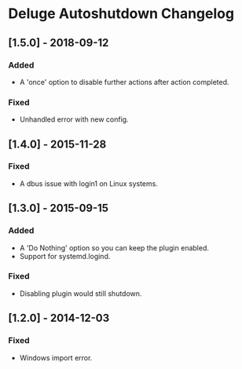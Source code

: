 # Deluge Autoshutdown Changelog

## [1.5.0] - 2018-09-12
### Added
- A 'once' option to disable further actions after action completed.

### Fixed
- Unhandled error with new config.

## [1.4.0] - 2015-11-28
### Fixed
- A dbus issue with login1 on Linux systems.

## [1.3.0] - 2015-09-15
### Added
- A 'Do Nothing' option so you can keep the plugin enabled.
- Support for systemd.logind.

### Fixed
- Disabling plugin would still shutdown.

## [1.2.0] - 2014-12-03
### Fixed
- Windows import error.

